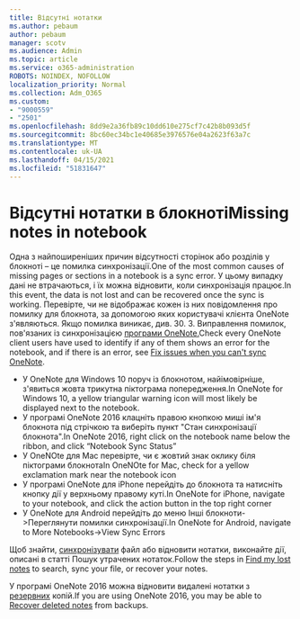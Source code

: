 ```yaml
---
title: Відсутні нотатки
ms.author: pebaum
author: pebaum
manager: scotv
ms.audience: Admin
ms.topic: article
ms.service: o365-administration
ROBOTS: NOINDEX, NOFOLLOW
localization_priority: Normal
ms.collection: Adm_O365
ms.custom:
- "9000559"
- "2501"
ms.openlocfilehash: 8dd9e2a36fb89c10dd610e275cf7c42b8b093d5f
ms.sourcegitcommit: 8bc60ec34bc1e40685e3976576e04a2623f63a7c
ms.translationtype: MT
ms.contentlocale: uk-UA
ms.lasthandoff: 04/15/2021
ms.locfileid: "51831647"
---
```

# <a name="missing-notes-in-notebook"></a><span data-ttu-id="f9956-102">Відсутні нотатки в блокноті</span><span class="sxs-lookup"><span data-stu-id="f9956-102">Missing notes in notebook</span></span>

<span data-ttu-id="f9956-103">Одна з найпоширеніших причин відсутності сторінок або розділів у блокноті – це помилка синхронізації.</span><span class="sxs-lookup"><span data-stu-id="f9956-103">One of the most common causes of missing pages or sections in a notebook is a sync error.</span></span> <span data-ttu-id="f9956-104">У цьому випадку дані не втрачаються, і їх можна відновити, коли синхронізація працює.</span><span class="sxs-lookup"><span data-stu-id="f9956-104">In this event, the data is not lost and can be recovered once the sync is working.</span></span> <span data-ttu-id="f9956-105">Перевірте, чи не відображає кожен із них повідомлення про помилку для блокнота, за допомогою яких користувачі клієнта OneNote з'являються. Якщо помилка виникає, див. 30. 3. Виправлення помилок, пов'язаних із синхронізацією [програми OneNote.](https://support.office.com/article/299495ef-66d1-448f-90c1-b785a6968d45)</span><span class="sxs-lookup"><span data-stu-id="f9956-105">Check every OneNote client users have used to identify if any of them shows an error for the notebook, and if there is an error, see [Fix issues when you can't sync OneNote](https://support.office.com/article/299495ef-66d1-448f-90c1-b785a6968d45).</span></span>

- <span data-ttu-id="f9956-106">У OneNote для Windows 10 поруч із блокнотом, найімовірніше, з'явиться жовта трикутна піктограма попередження.</span><span class="sxs-lookup"><span data-stu-id="f9956-106">In OneNote for Windows 10, a yellow triangular warning icon will most likely be displayed next to the notebook.</span></span>
- <span data-ttu-id="f9956-107">У програмі OneNote 2016 клацніть правою кнопкою миші ім'я блокнота під стрічкою та виберіть пункт "Стан синхронізації блокнота".</span><span class="sxs-lookup"><span data-stu-id="f9956-107">In OneNote 2016, right click on the notebook name below the ribbon, and click “Notebook Sync Status”</span></span>
- <span data-ttu-id="f9956-108">У OneNOte для Mac перевірте, чи є жовтий знак оклику біля піктограми блокнота</span><span class="sxs-lookup"><span data-stu-id="f9956-108">In OneNOte for Mac, check for a yellow exclamation mark near the notebook icon</span></span>
- <span data-ttu-id="f9956-109">У програмі OneNote для iPhone перейдіть до блокнота та натисніть кнопку дії у верхньому правому куті.</span><span class="sxs-lookup"><span data-stu-id="f9956-109">In OneNote for iPhone, navigate to your notebook, and click the action button in the top right corner</span></span>
- <span data-ttu-id="f9956-110">У OneNote для Android перейдіть до меню Інші блокноти->Переглянути помилки синхронізації.</span><span class="sxs-lookup"><span data-stu-id="f9956-110">In OneNote for Android, navigate to More Notebooks->View Sync Errors</span></span>

<span data-ttu-id="f9956-111">Щоб знайти, [синхронізувати](https://support.office.com/article/32cb2bd7-afe7-44d2-a711-398a88421287) файл або відновити нотатки, виконайте дії, описані в статті Пошук утрачених нотаток.</span><span class="sxs-lookup"><span data-stu-id="f9956-111">Follow the steps in [Find my lost notes](https://support.office.com/article/32cb2bd7-afe7-44d2-a711-398a88421287) to search, sync your file, or recover your notes.</span></span>

<span data-ttu-id="f9956-112">У програмі OneNote 2016 можна відновити видалені нотатки з [резервних](https://support.office.com/article/32ed1036-74fd-4c21-bc28-033a486e6b14) копій.</span><span class="sxs-lookup"><span data-stu-id="f9956-112">If you are using OneNote 2016, you may be able to [Recover deleted notes](https://support.office.com/article/32ed1036-74fd-4c21-bc28-033a486e6b14) from backups.</span></span>
